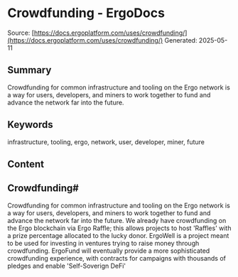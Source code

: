 # Crowdfunding - ErgoDocs
Source: [https://docs.ergoplatform.com/uses/crowdfunding/](https://docs.ergoplatform.com/uses/crowdfunding/)
Generated: 2025-05-11

## Summary
Crowdfunding for common infrastructure and tooling on the Ergo network is a way for users, developers, and miners to work together to fund and advance the network far into the future.

## Keywords
infrastructure, tooling, ergo, network, user, developer, miner, future

## Content
## Crowdfunding#
Crowdfunding for common infrastructure and tooling on the Ergo network is a way for users, developers, and miners to work together to fund and advance the network far into the future.
We already have crowdfunding on the Ergo blockchain via Ergo Raffle; this allows projects to host 'Raffles' with a prize percentage allocated to the lucky donor. 
ErgoWell is a project meant to be used for investing in ventures trying to raise money through crowdfunding.
ErgoFund will eventually provide a more sophisticated crowdfunding experience, with contracts for campaigns with thousands of pledges and enable 'Self-Soverign DeFi'
